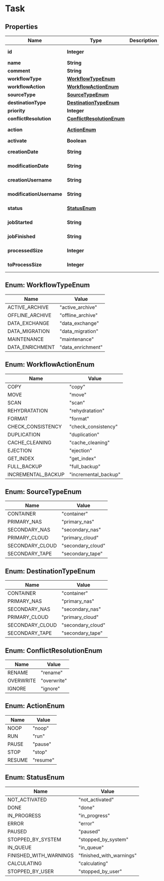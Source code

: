 

# Task

## Properties

Name | Type | Description | Notes
------------ | ------------- | ------------- | -------------
**id** | **Integer** |  |  [optional] [readonly]
**name** | **String** |  |  [optional]
**comment** | **String** |  |  [optional]
**workflowType** | [**WorkflowTypeEnum**](#WorkflowTypeEnum) |  |  [optional]
**workflowAction** | [**WorkflowActionEnum**](#WorkflowActionEnum) |  |  [optional]
**sourceType** | [**SourceTypeEnum**](#SourceTypeEnum) |  |  [optional]
**destinationType** | [**DestinationTypeEnum**](#DestinationTypeEnum) |  |  [optional]
**priority** | **Integer** |  |  [optional]
**conflictResolution** | [**ConflictResolutionEnum**](#ConflictResolutionEnum) |  |  [optional]
**action** | [**ActionEnum**](#ActionEnum) |  |  [optional] [readonly]
**activate** | **Boolean** |  |  [optional]
**creationDate** | **String** |  |  [optional] [readonly]
**modificationDate** | **String** |  |  [optional] [readonly]
**creationUsername** | **String** |  |  [optional] [readonly]
**modificationUsername** | **String** |  |  [optional] [readonly]
**status** | [**StatusEnum**](#StatusEnum) |  |  [optional] [readonly]
**jobStarted** | **String** |  |  [optional] [readonly]
**jobFinished** | **String** |  |  [optional] [readonly]
**processedSize** | **Integer** |  |  [optional] [readonly]
**toProcessSize** | **Integer** |  |  [optional] [readonly]



## Enum: WorkflowTypeEnum

Name | Value
---- | -----
ACTIVE_ARCHIVE | &quot;active_archive&quot;
OFFLINE_ARCHIVE | &quot;offline_archive&quot;
DATA_EXCHANGE | &quot;data_exchange&quot;
DATA_MIGRATION | &quot;data_migration&quot;
MAINTENANCE | &quot;maintenance&quot;
DATA_ENRICHMENT | &quot;data_enrichment&quot;



## Enum: WorkflowActionEnum

Name | Value
---- | -----
COPY | &quot;copy&quot;
MOVE | &quot;move&quot;
SCAN | &quot;scan&quot;
REHYDRATATION | &quot;rehydratation&quot;
FORMAT | &quot;format&quot;
CHECK_CONSISTENCY | &quot;check_consistency&quot;
DUPLICATION | &quot;duplication&quot;
CACHE_CLEANING | &quot;cache_cleaning&quot;
EJECTION | &quot;ejection&quot;
GET_INDEX | &quot;get_index&quot;
FULL_BACKUP | &quot;full_backup&quot;
INCREMENTAL_BACKUP | &quot;incremental_backup&quot;



## Enum: SourceTypeEnum

Name | Value
---- | -----
CONTAINER | &quot;container&quot;
PRIMARY_NAS | &quot;primary_nas&quot;
SECONDARY_NAS | &quot;secondary_nas&quot;
PRIMARY_CLOUD | &quot;primary_cloud&quot;
SECONDARY_CLOUD | &quot;secondary_cloud&quot;
SECONDARY_TAPE | &quot;secondary_tape&quot;



## Enum: DestinationTypeEnum

Name | Value
---- | -----
CONTAINER | &quot;container&quot;
PRIMARY_NAS | &quot;primary_nas&quot;
SECONDARY_NAS | &quot;secondary_nas&quot;
PRIMARY_CLOUD | &quot;primary_cloud&quot;
SECONDARY_CLOUD | &quot;secondary_cloud&quot;
SECONDARY_TAPE | &quot;secondary_tape&quot;



## Enum: ConflictResolutionEnum

Name | Value
---- | -----
RENAME | &quot;rename&quot;
OVERWRITE | &quot;overwrite&quot;
IGNORE | &quot;ignore&quot;



## Enum: ActionEnum

Name | Value
---- | -----
NOOP | &quot;noop&quot;
RUN | &quot;run&quot;
PAUSE | &quot;pause&quot;
STOP | &quot;stop&quot;
RESUME | &quot;resume&quot;



## Enum: StatusEnum

Name | Value
---- | -----
NOT_ACTIVATED | &quot;not_activated&quot;
DONE | &quot;done&quot;
IN_PROGRESS | &quot;in_progress&quot;
ERROR | &quot;error&quot;
PAUSED | &quot;paused&quot;
STOPPED_BY_SYSTEM | &quot;stopped_by_system&quot;
IN_QUEUE | &quot;in_queue&quot;
FINISHED_WITH_WARNINGS | &quot;finished_with_warnings&quot;
CALCULATING | &quot;calculating&quot;
STOPPED_BY_USER | &quot;stopped_by_user&quot;



